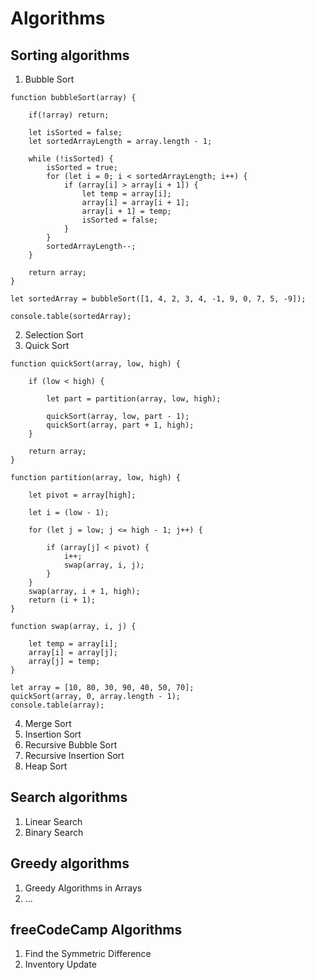 # Algorithms

## Sorting algorithms

1. Bubble Sort
```
function bubbleSort(array) {

    if(!array) return;

    let isSorted = false;
    let sortedArrayLength = array.length - 1;

    while (!isSorted) {
        isSorted = true;
        for (let i = 0; i < sortedArrayLength; i++) {
            if (array[i] > array[i + 1]) {
                let temp = array[i];
                array[i] = array[i + 1];
                array[i + 1] = temp;
                isSorted = false;
            }
        }
        sortedArrayLength--;
    }

    return array;
}

let sortedArray = bubbleSort([1, 4, 2, 3, 4, -1, 9, 0, 7, 5, -9]);

console.table(sortedArray);

```
2. Selection Sort
3. Quick Sort
```
function quickSort(array, low, high) {

    if (low < high) {

        let part = partition(array, low, high);

        quickSort(array, low, part - 1);
        quickSort(array, part + 1, high);
    }

    return array;
}

function partition(array, low, high) {

    let pivot = array[high];

    let i = (low - 1);

    for (let j = low; j <= high - 1; j++) {

        if (array[j] < pivot) {
            i++;
            swap(array, i, j);
        }
    }
    swap(array, i + 1, high);
    return (i + 1);
}

function swap(array, i, j) {

    let temp = array[i];
    array[i] = array[j];
    array[j] = temp;
}

let array = [10, 80, 30, 90, 40, 50, 70];
quickSort(array, 0, array.length - 1);
console.table(array);
```
4. Merge Sort
5. Insertion Sort
6. Recursive Bubble Sort
7. Recursive Insertion Sort
8. Heap Sort

## Search algorithms
1. Linear Search
2. Binary Search

## Greedy algorithms
1. Greedy Algorithms in Arrays
2. ...

## freeCodeCamp Algorithms
1. Find the Symmetric Difference
2. Inventory Update